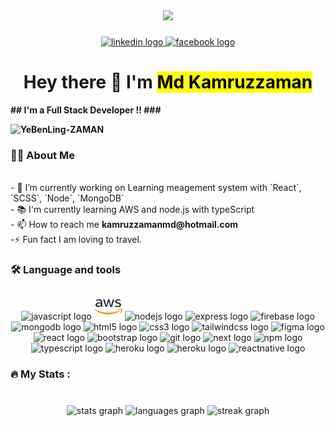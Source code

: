 <div align="center">
  <img height="200" src="https://cdn.dribbble.com/users/1162077/screenshots/3848914/programmer.gif"/>
</div>

###

<div align="center">
  <a href="https://www.linkedin.com/in/md-kamruzzaman-zaman-357b61170/" target="_blank">
    <img src="https://img.shields.io/static/v1?message=LinkedIn&logo=linkedin&label=&color=0077B5&logoColor=white&labelColor=&style=for-the-badge" height="25" alt="linkedin logo"  />
  </a>
  <a href="https://www.facebook.com/mdk.zaman.kamrul/" target="_blank">
    <img src="https://img.shields.io/static/v1?message=Facebook&logo=facebook&label=&color=1877F2&logoColor=white&labelColor=&style=for-the-badge" height="25" alt="facebook logo"  />
  </a>
</div>

###

<h1 align="center">Hey there 👋 I'm <b><mark>Md Kamruzzaman</mark></h1>
## I'm a Full Stack Developer !!
###

<p align="left"> <img src="https://komarev.com/ghpvc/?username=YeBenLing-ZAMAN&label=Profile%20views&color=0e75b6&style=flat" alt="YeBenLing-ZAMAN" /> </p>

<h3 align="left">👩‍💻  About Me</h3>

<p align="left"></b>
  <br>- 🔭 I’m currently working on Learning meagement system with `React`, `SCSS`, `Node`, `MongoDB`
  <br>- 📚 I'm currently learning AWS and node.js with typeScript
  <br>- 📫 How to reach me <b>kamruzzamanmd@hotmail.com</b>
  <br>-⚡ Fun fact I am loving to travel.</p>

###

<h3 align="left">🛠 Language and tools</h3>

###

<div align="center">
  <img src="https://cdn.jsdelivr.net/gh/devicons/devicon/icons/javascript/javascript-original.svg" height="41" width="45" alt="javascript logo"  />
  <img src="https://raw.githubusercontent.com/devicons/devicon/master/icons/amazonwebservices/amazonwebservices-original-wordmark.svg" height="41" width="45" alt="amazonwebservices logo"  />
  <img src="https://cdn.jsdelivr.net/gh/devicons/devicon/icons/nodejs/nodejs-original.svg" height="41" width="45" alt="nodejs logo"  />
  <img src="https://cdn.jsdelivr.net/gh/devicons/devicon/icons/express/express-original.svg" height="41" width="45" alt="express logo"  />
  <img src="https://cdn.jsdelivr.net/gh/devicons/devicon/icons/firebase/firebase-plain.svg" height="41" width="45" alt="firebase logo"  />
  <img src="https://cdn.jsdelivr.net/gh/devicons/devicon/icons/mongodb/mongodb-original.svg" height="41" width="45" alt="mongodb logo"  />
  <img src="https://cdn.jsdelivr.net/gh/devicons/devicon/icons/html5/html5-original.svg" height="41" width="45" alt="html5 logo"  />
  <img src="https://cdn.jsdelivr.net/gh/devicons/devicon/icons/css3/css3-original.svg" height="41" width="45" alt="css3 logo"  />
  <img src="https://cdn.jsdelivr.net/gh/devicons/devicon/icons/tailwindcss/tailwindcss-original-wordmark.svg" height="41" width="45" alt="tailwindcss logo"  />
  <img src="https://www.vectorlogo.zone/logos/figma/figma-icon.svg" height="41" width="45" alt="figma logo"  />
  <img src="https://cdn.jsdelivr.net/gh/devicons/devicon/icons/react/react-original.svg" height="41" width="45" alt="react logo"  />
  <img src="https://cdn.jsdelivr.net/gh/devicons/devicon/icons/bootstrap/bootstrap-original.svg" height="41" width="45" alt="bootstrap logo"  />
  <img src="https://cdn.jsdelivr.net/gh/devicons/devicon/icons/git/git-original.svg" height="41" width="45" alt="git logo"  />
  <img src="https://cdn.jsdelivr.net/gh/devicons/devicon/icons/nextjs/nextjs-original.svg" height="41" width="45" alt="next logo"  />
  <img src="https://cdn.jsdelivr.net/gh/devicons/devicon/icons/npm/npm-original-wordmark.svg" height="41" width="45" alt="npm logo"  />
  <img src="https://cdn.jsdelivr.net/gh/devicons/devicon/icons/typescript/typescript-original.svg" height="41" width="45" alt="typescript logo"  />
  <img src="https://www.vectorlogo.zone/logos/heroku/heroku-icon.svg" height="41" width="45" alt="heroku logo"  />
  <img src="https://www.vectorlogo.zone/logos/getpostman/getpostman-icon.svg" height="41" width="45" alt="heroku logo"  />
  <img src="https://reactnative.dev/img/header_logo.svg" height="41" width="45" alt="reactnative logo"  />
</div>

###

<h3 align="left">🔥   My Stats :</h3>

###

<br clear="both">

<div align="center">
  <img src="https://github-readme-stats.vercel.app/api?username=YeBenLing-ZAMAN&hide_title=false&hide_rank=false&show_icons=true&include_all_commits=true&count_private=true&disable_animations=false&theme=dark&locale=en&hide_border=false&order=1" height="126" alt="stats graph"  />
  <img src="https://github-readme-stats.vercel.app/api/top-langs?username=YeBenLing-ZAMAN&locale=en&hide_title=false&layout=compact&card_width=320&langs_count=5&theme=dark&hide_border=false&order=2" height="126" alt="languages graph"  />
  <img src="https://streak-stats.demolab.com?user=YeBenLing-ZAMAN&locale=en&mode=daily&theme=dark&hide_border=false&border_radius=5&order=3" height="219" alt="streak graph"  />
</div>
